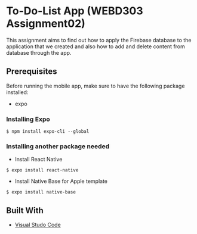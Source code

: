 # To-Do-List App (WEBD303 Assignment02)

This assignment aims to find out how to apply the Firebase database to the application that we created and also how to add and delete content from database through the app.


## Prerequisites

Before running the mobile app, make sure to have the following package installed:
- expo


### Installing Expo
```
$ npm install expo-cli --global
```

### Installing another package needed
- Install React Native
```
$ expo install react-native
```

- Install Native Base for Apple template
```
$ expo install native-base
```



## Built With

* [Visual Studo Code](https://code.visualstudio.com/)
